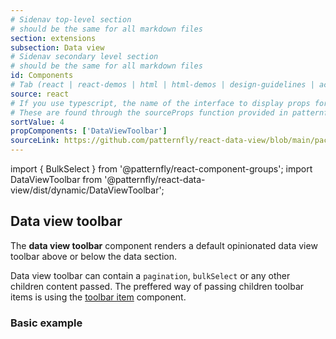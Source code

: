 ```yaml
---
# Sidenav top-level section
# should be the same for all markdown files
section: extensions
subsection: Data view
# Sidenav secondary level section
# should be the same for all markdown files
id: Components
# Tab (react | react-demos | html | html-demos | design-guidelines | accessibility)
source: react
# If you use typescript, the name of the interface to display props for
# These are found through the sourceProps function provided in patternfly-docs.source.js
sortValue: 4
propComponents: ['DataViewToolbar']
sourceLink: https://github.com/patternfly/react-data-view/blob/main/packages/module/patternfly-docs/content/extensions/data-view/examples/Components/Components.md
---
```

import { BulkSelect } from '@patternfly/react-component-groups';
import DataViewToolbar from '@patternfly/react-data-view/dist/dynamic/DataViewToolbar';

## Data view toolbar

The **data view toolbar** component renders a default opinionated data view toolbar above or below the data section. 

Data view toolbar can contain a `pagination`, `bulkSelect` or any other children content passed. The preffered way of passing children toolbar items is using the [toolbar item](/components/toolbar#toolbar-items) component.

### Basic example

```js file="./DataViewToolbarExample.tsx"

```

